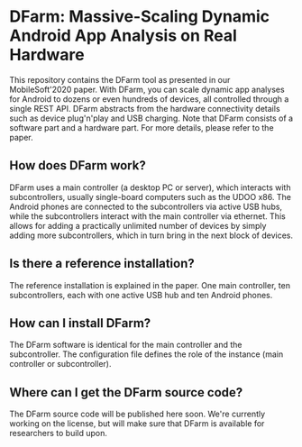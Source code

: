 # DFarm: Massive-Scaling Dynamic Android App Analysis on Real Hardware

This repository contains the DFarm tool as presented in our MobileSoft'2020 paper. With DFarm,
you can scale dynamic app analyses for Android to dozens or even hundreds of devices, all
controlled through a single REST API. DFarm abstracts from the hardware connectivity details
such as device plug'n'play and USB charging. Note that DFarm consists of a software part and
a hardware part. For more details, please refer to the paper.


## How does DFarm work?

DFarm uses a main controller (a desktop PC or server), which interacts with subcontrollers,
usually single-board computers such as the UDOO x86. The Android phones are connected to
the subcontrollers via active USB hubs, while the subcontrollers interact with the main
controller via ethernet. This allows for adding a practically unlimited number of devices
by simply adding more subcontrollers, which in turn bring in the next block of devices.

## Is there a reference installation?

The reference installation is explained in the paper. One main controller, ten subcontrollers,
each with one active USB hub and ten Android phones.

## How can I install DFarm?

The DFarm software is identical for the main controller and the subcontroller. The configuration
file defines the role of the instance (main controller or subcontroller).

## Where can I get the DFarm source code?

The DFarm source code will be published here soon. We're currently working on the license, but
will make sure that DFarm is available for researchers to build upon.
